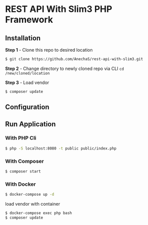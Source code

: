 # REST API With Slim3 PHP Framework

## Installation

**Step 1** - Clone this repo to desired location
```bash
$ git clone https://github.com/AnechaS/rest-api-with-slim3.git
```

**Step 2** - Change directory to newly cloned repo via CLI `cd /new/cloned/location`

**Step 3** - Load vendor
```bash
$ composer update
```

## Configuration

## Run Application

### With PHP Cli
```bash
$ php -S localhost:8080 -t public public/index.php
```

### With Composer
```bash
$ composer start
```

### With Docker

```bash
$ docker-compose up -d
```

load vendor with container

```bash
$ docker-compose exec php bash
$ composer update
```
